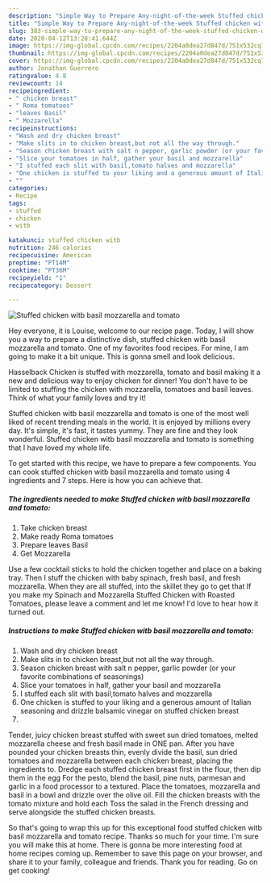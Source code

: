 ```yaml
---
description: "Simple Way to Prepare Any-night-of-the-week Stuffed chicken witb basil mozzarella and tomato"
title: "Simple Way to Prepare Any-night-of-the-week Stuffed chicken witb basil mozzarella and tomato"
slug: 383-simple-way-to-prepare-any-night-of-the-week-stuffed-chicken-witb-basil-mozzarella-and-tomato
date: 2020-04-12T13:28:41.644Z
image: https://img-global.cpcdn.com/recipes/2204a0dea27d847d/751x532cq70/stuffed-chicken-witb-basil-mozzarella-and-tomato-recipe-main-photo.jpg
thumbnail: https://img-global.cpcdn.com/recipes/2204a0dea27d847d/751x532cq70/stuffed-chicken-witb-basil-mozzarella-and-tomato-recipe-main-photo.jpg
cover: https://img-global.cpcdn.com/recipes/2204a0dea27d847d/751x532cq70/stuffed-chicken-witb-basil-mozzarella-and-tomato-recipe-main-photo.jpg
author: Jonathan Guerrero
ratingvalue: 4.8
reviewcount: 14
recipeingredient:
- " chicken breast"
- " Roma tomatoes"
- "leaves Basil"
- " Mozzarella"
recipeinstructions:
- "Wash and dry chicken breast"
- "Make slits in to chicken breast,but not all the way through."
- "Season chicken breast with salt n pepper, garlic powder (or your favorite combinations of seasonings)"
- "Slice your tomatoes in half, gather your basil and mozzarella"
- "I stuffed each slit with basil,tomato halves and mozzarella"
- "One chicken is stuffed to your liking and a generous amount of Italian seasoning and drizzle balsamic vinegar on stuffed chicken breast"
- ""
categories:
- Recipe
tags:
- stuffed
- chicken
- witb

katakunci: stuffed chicken witb 
nutrition: 246 calories
recipecuisine: American
preptime: "PT14M"
cooktime: "PT36M"
recipeyield: "1"
recipecategory: Dessert

---
```



![Stuffed chicken witb basil mozzarella and tomato](https://img-global.cpcdn.com/recipes/2204a0dea27d847d/751x532cq70/stuffed-chicken-witb-basil-mozzarella-and-tomato-recipe-main-photo.jpg)

Hey everyone, it is Louise, welcome to our recipe page. Today, I will show you a way to prepare a distinctive dish, stuffed chicken witb basil mozzarella and tomato. One of my favorites food recipes. For mine, I am going to make it a bit unique. This is gonna smell and look delicious.

Hasselback Chicken is stuffed with mozzarella, tomato and basil making it a new and delicious way to enjoy chicken for dinner! You don&#39;t have to be limited to stuffing the chicken with mozzarella, tomatoes and basil leaves. Think of what your family loves and try it!

Stuffed chicken witb basil mozzarella and tomato is one of the most well liked of recent trending meals in the world. It is enjoyed by millions every day. It's simple, it's fast, it tastes yummy. They are fine and they look wonderful. Stuffed chicken witb basil mozzarella and tomato is something that I have loved my whole life.


To get started with this recipe, we have to prepare a few components. You can cook stuffed chicken witb basil mozzarella and tomato using 4 ingredients and 7 steps. Here is how you can achieve that.

<!--inarticleads1-->

##### The ingredients needed to make Stuffed chicken witb basil mozzarella and tomato:

1. Take  chicken breast
1. Make ready  Roma tomatoes
1. Prepare leaves Basil
1. Get  Mozzarella


Use a few cocktail sticks to hold the chicken together and place on a baking tray. Then I stuff the chicken with baby spinach, fresh basil, and fresh mozzarella. When they are all stuffed, into the skillet they go to get that If you make my Spinach and Mozzarella Stuffed Chicken with Roasted Tomatoes, please leave a comment and let me know! I&#39;d love to hear how it turned out. 

<!--inarticleads2-->

##### Instructions to make Stuffed chicken witb basil mozzarella and tomato:

1. Wash and dry chicken breast
1. Make slits in to chicken breast,but not all the way through.
1. Season chicken breast with salt n pepper, garlic powder (or your favorite combinations of seasonings)
1. Slice your tomatoes in half, gather your basil and mozzarella
1. I stuffed each slit with basil,tomato halves and mozzarella
1. One chicken is stuffed to your liking and a generous amount of Italian seasoning and drizzle balsamic vinegar on stuffed chicken breast
1. 


Tender, juicy chicken breast stuffed with sweet sun dried tomatoes, melted mozzarella cheese and fresh basil made in ONE pan. After you have pounded your chicken breasts thin, evenly divide the basil, sun dried tomatoes and mozzarella between each chicken breast, placing the ingredients to. Dredge each stuffed chicken breast first in the flour, then dip them in the egg For the pesto, blend the basil, pine nuts, parmesan and garlic in a food processor to a textured. Place the tomatoes, mozzarella and basil in a bowl and drizzle over the olive oil. Fill the chicken breasts with the tomato mixture and hold each Toss the salad in the French dressing and serve alongside the stuffed chicken breasts. 

So that's going to wrap this up for this exceptional food stuffed chicken witb basil mozzarella and tomato recipe. Thanks so much for your time. I'm sure you will make this at home. There is gonna be more interesting food at home recipes coming up. Remember to save this page on your browser, and share it to your family, colleague and friends. Thank you for reading. Go on get cooking!
